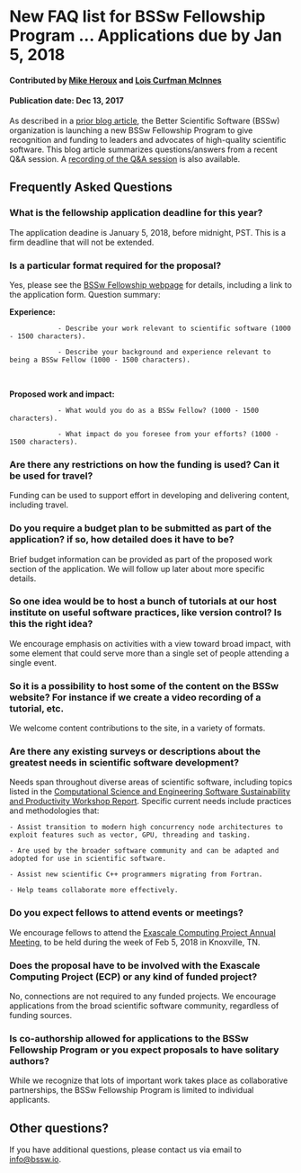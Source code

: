 # New FAQ list for BSSw Fellowship Program ... Applications due by Jan 5, 2018

#### Contributed by [Mike Heroux](https://github.com/maherou "Mike Heroux GitHub Profile") and [Lois Curfman McInnes](https://github.com/curfman "Lois Curfman McInnes GitHub Profile") 

#### Publication date: Dec 13, 2017

As described in a [prior blog article](https://bssw.io/blog_posts/applications-open-for-new-bssw-fellowship-program-q-a-webinar-on-dec-12-2017), the Better Scientific Software (BSSw) organization is launching a new BSSw Fellowship Program to give recognition and funding to leaders and advocates of high-quality scientific software.   This blog article summarizes questions/answers from a recent Q&A session. A [recording of the Q&A session](https://bluejeans.com/playback/s/5uNroGtkIITxVvQ6RCUxdNqobCLHIaREtnKiBxWKw9N7stSw1Sotp5QXnA1aNYBw) is also available.

## Frequently Asked Questions

### What is the fellowship application deadline for this year?
The application deadine is January 5, 2018, before midnight, PST.  This is a firm deadline that will not be extended.

### Is a particular format required for the proposal?

Yes, please see the [BSSw Fellowship webpage](https://bssw.io/pages/bssw-fellowship-program) for details, including a link to the application form.  Question summary:

**Experience:**

                - Describe your work relevant to scientific software (1000 - 1500 characters).
        
                - Describe your background and experience relevant to being a BSSw Fellow (1000 - 1500 characters).
<br>

**Proposed work and impact:**

                - What would you do as a BSSw Fellow? (1000 - 1500 characters).
        
                - What impact do you foresee from your efforts? (1000 - 1500 characters).

### Are there any restrictions on how the funding is used? Can it be used for travel?

Funding can be used to support effort in developing and delivering content, including travel.

### Do you require a budget plan to be submitted as part of the application? if so, how detailed does it have to be?
Brief budget information can be provided as part of the proposed work section of the application.  We will follow up later about more specific details.

### So one idea would be to host a bunch of tutorials at our host institute on useful software practices, like version control? Is this the right idea?

We encourage emphasis on activities with a view toward broad impact, with some element that could serve more than a single set of people attending a single event.

### So it is a possibility to host some of the content on the BSSw website?  For instance if we create a video recording of a tutorial, etc.

We welcome content contributions to the site, in a variety of formats.

### Are there any existing surveys or descriptions about the greatest needs in scientific software development?

Needs span throughout diverse areas of scientific software, including topics listed in the [Computational Science and Engineering Software Sustainability and Productivity Workshop Report](https://www.nitrd.gov/PUBS/CSESSPWorkshopReport.pdf). Specific current needs include practices and methodologies that:

    - Assist transition to modern high concurrency node architectures to exploit features such as vector, GPU, threading and tasking.

    - Are used by the broader software community and can be adapted and adopted for use in scientific software.
    
    - Assist new scientific C++ programmers migrating from Fortran.
    
    - Help teams collaborate more effectively.

### Do you expect fellows to attend events or meetings?

We encourage fellows to attend the [Exascale Computing Project Annual Meeting](http://www.ecpannualmeeting.com), to be held during the week of Feb 5, 2018 in Knoxville, TN.

### Does the proposal have to be involved with the Exascale Computing Project (ECP) or any kind of funded project?

No, connections are not required to any funded projects.  We encourage applications from the broad scientific software community, regardless of funding sources.

###  Is co-authorship allowed for applications to the BSSw Fellowship Program or you expect proposals to have solitary authors?

While we recognize that lots of important work takes place as collaborative partnerships, the BSSw Fellowship Program is limited to individual applicants.

## Other questions?  
If you have additional questions, please contact us via email to [info@bssw.io](mailto:info@bssw.io).

<!---
Publish: yes
Categories: collaboration
Topics: projects and organizations
Tags: bssw-article
Level: 2
Prerequisites: default
Aggregate: none
--->

